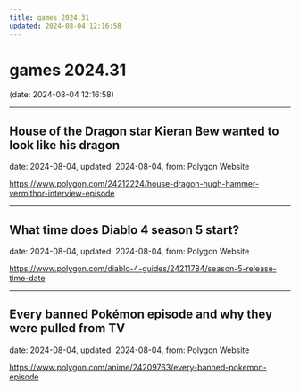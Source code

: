 ```yaml
---
title: games 2024.31
updated: 2024-08-04 12:16:58
---
```


# games 2024.31

(date: 2024-08-04 12:16:58)

---

## House of the Dragon star Kieran Bew wanted to look like his dragon

date: 2024-08-04, updated: 2024-08-04, from: Polygon Website

 

<https://www.polygon.com/24212224/house-dragon-hugh-hammer-vermithor-interview-episode>

---

## What time does Diablo 4 season 5 start?

date: 2024-08-04, updated: 2024-08-04, from: Polygon Website

 

<https://www.polygon.com/diablo-4-guides/24211784/season-5-release-time-date>

---

## Every banned Pokémon episode and why they were pulled from TV

date: 2024-08-04, updated: 2024-08-04, from: Polygon Website

 

<https://www.polygon.com/anime/24209763/every-banned-pokemon-episode>

